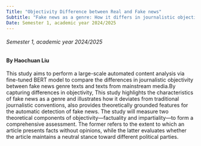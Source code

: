 ```yaml
---
Title: "Objectivity Difference between Real and Fake news"
Subtitle: "Fake news as a genre: How it differs in journalistic objectivity from texts produced by mainstream media"
Date: Semester 1, academic year 2024/2025
---
```

###### Semester 1, academic year 2024/2025
#### By Haochuan Liu


This study aims to perform a large-scale automated content analysis via fine-tuned BERT model to compare the differences in journalistic objectivity between fake news genre texts and texts from mainstream media.By capturing differences in objectivity, This study highlights the characteristics of fake news as a genre and illustrates how it deviates from traditional journalistic conventions, also provides theoretically grounded features for the automatic detection of fake news. The study will measure two theoretical components of objectivity—factuality and impartiality—to form a comprehensive assessment. The former refers to the extent to which an article presents facts without opinions, while the latter evaluates whether the article maintains a neutral stance toward different political parties.




